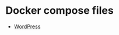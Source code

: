 # Docker compose files

* [WordPress](https://github.com/larvs/docker-compose/tree/master/WordPress)
